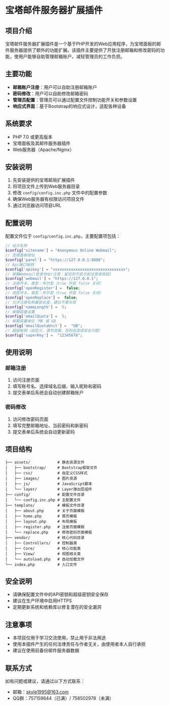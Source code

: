 # 宝塔邮件服务器扩展插件

## 项目介绍

宝塔邮件服务器扩展插件是一个基于PHP开发的Web应用程序，为宝塔面板的邮件服务器提供了额外的功能扩展。该插件主要提供了开放注册邮箱和修改密码的功能，使用户能够自助管理邮箱账户，减轻管理员的工作负担。

## 主要功能

- **邮箱账户注册**：用户可以自助注册邮箱账户
- **密码修改**：用户可以自助修改邮箱密码
- **管理员配置**：管理员可以通过配置文件控制功能开关和参数设置
- **响应式界面**：基于Bootstrap的响应式设计，适配各种设备

## 系统要求

- PHP 7.0 或更高版本
- 宝塔面板及其邮件服务器插件
- Web服务器（Apache/Nginx）

## 安装说明

1. 先安装提供的宝塔邮局扩展插件
2. 将项目文件上传到Web服务器目录
3. 修改 `config/config.inc.php` 文件中的配置参数
4. 确保Web服务器有权限访问项目文件
5. 通过浏览器访问项目URL

## 配置说明

配置文件位于 `config/config.inc.php`，主要配置项包括：

```php
// 站点名称
$config['sitename'] = "Anonymous Online Webmail";
// 宝塔面板地址
$config['panel'] = "https://127.0.0.1:8888";
// Api接口秘钥
$config['apikey'] = "xxxxxxxxxxxxxxxxxxxxxxxxxxxxxxxx";
// 邮箱Webmail登录地址(注意：留空则不显示前往登录按钮)
$config['webmail'] = "https://127.0.0.1";
// 注册开关，类型：布尔型（true 开启 false 关闭）
$config['openRegister'] =  false;
// 改密开关，类型：布尔型（true 开启 false 关闭）
$config['openReplace'] =  false;
// 允许注册名称最低长度，建议不要太短
$config['nameLength'] =  5;
// 邮箱容量设置
$config['emailQuota'] =  5;
// 邮箱容量单位：MB 或 GB
$config['emailQuotaUnit'] =  "GB";
// 超级秘钥（自定义，请勿泄露，否则会造成安全问题）
$config['superKey'] =  "12345678";
```

## 使用说明

### 邮箱注册

1. 访问注册页面
2. 填写账号名、选择域名后缀、输入昵称和密码
3. 提交表单后系统会自动创建邮箱账户

### 密码修改

1. 访问修改密码页面
2. 填写完整邮箱地址、当前密码和新密码
3. 提交表单后系统会自动更新密码

## 项目结构

```
├── assets/            # 静态资源文件
│   ├── bootstrap/     # Bootstrap框架文件
│   ├── css/           # 自定义CSS样式
│   ├── images/        # 图片资源
│   ├── js/            # JavaScript脚本
│   └── layer/         # Layer弹出层组件
├── config/            # 配置文件目录
│   └── config.inc.php # 主配置文件
├── template/          # 模板文件目录
│   ├── about.php      # 关于页面模板
│   ├── home.php       # 首页模板
│   ├── layout.php     # 布局模板
│   ├── register.php   # 注册页面模板
│   └── replace.php    # 修改密码页面模板
├── vendor/            # 核心代码目录
│   ├── Controllers/   # 控制器类
│   ├── Core/          # 核心功能类
│   ├── View/          # 视图相关类
│   └── autoload.php   # 自动加载文件
└── index.php          # 入口文件
```

## 安全说明

- 请确保配置文件中的API密钥和超级密钥安全保存
- 建议在生产环境中启用HTTPS
- 定期更新系统和依赖库以修复潜在的安全漏洞

## 注意事项

- 本项目仅用于学习交流使用，禁止用于非法用途
- 使用本插件产生的任何法律责任与作者无关，由使用者本人自行承担
- 建议在使用前备份邮件服务器数据

## 联系方式

如有问题或建议，请通过以下方式联系：

- 邮箱：skyle1995@163.com
- QQ群：757159644（已满）/ 758502978（未满）